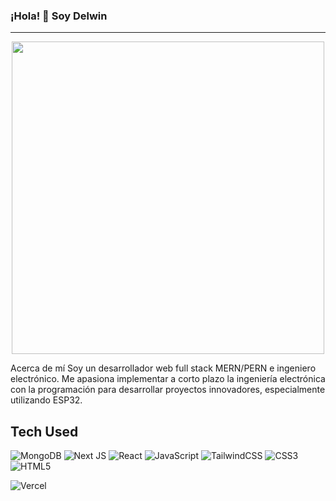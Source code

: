 ###                                         ¡Hola! 👋 Soy Delwin
______________________________________

<div id="header" align="center">
  <img src="https://media.giphy.com/media/xUNd9DSFcER5VuFqGQ/giphy.gif" width="500" />
  
</div>




Acerca de mí
Soy un desarrollador web full stack MERN/PERN e ingeniero electrónico. Me apasiona implementar a corto plazo la ingeniería electrónica con la programación para desarrollar proyectos innovadores, especialmente utilizando ESP32.


## Tech Used
![MongoDB](https://img.shields.io/badge/MongoDB-%23039BE5.svg?style=for-the-badge&logo=MongoDb)
![Next JS](https://img.shields.io/badge/Next-black?style=for-the-badge&logo=next.js&logoColor=white)
![React](https://img.shields.io/badge/react-%2320232a.svg?style=for-the-badge&logo=react&logoColor=%2361DAFB)
![JavaScript](https://img.shields.io/badge/javascript-%23323330.svg?style=for-the-badge&logo=javascript&logoColor=%23F7DF1E)
![TailwindCSS](https://img.shields.io/badge/tailwindcss-%2338B2AC.svg?style=for-the-badge&logo=tailwind-css&logoColor=white)
![CSS3](https://img.shields.io/badge/css3-%231572B6.svg?style=for-the-badge&logo=css3&logoColor=white)
![HTML5](https://img.shields.io/badge/html5-%23E34F26.svg?style=for-the-badge&logo=html5&logoColor=white)

![Vercel](https://img.shields.io/badge/vercel-%23000000.svg?style=for-the-badge&logo=vercel&logoColor=white)


